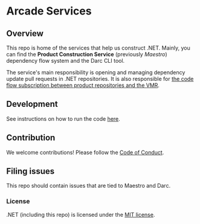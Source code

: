# Arcade Services

## Overview

This repo is home of the services that help us construct .NET. Mainly, you can find the **Product Construction Service** (previously *Maestro*) dependency flow system and the Darc CLI tool.

The service's main responsibility is opening and managing dependency update pull requests in .NET repositories. It is also responsible for [the code flow subscription between product repositories and the VMR](https://github.com/dotnet/dotnet/tree/main/docs/VMR-Full-Code-Flow.md).

## Development

See instructions on how to run the code [here](docs/DevGuide.md).

## Contribution

We welcome contributions! Please follow the [Code of Conduct](CODE-OF-CONDUCT.md).

## Filing issues

This repo should contain issues that are tied to Maestro and Darc.

### License

.NET (including this repo) is licensed under the [MIT license](LICENSE.TXT).
